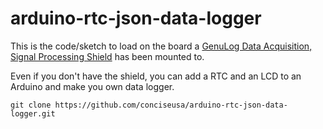 # arduino-rtc-json-data-logger

This is the code/sketch to load on the board a
[GenuLog Data Acquisition, Signal Processing Shield](https://www.tindie.com/products/conciseusa/genulog-data-acquisition-signal-processing-shield/)
has been mounted to.

Even if you don't have the shield, you can add a RTC and an LCD to an Arduino and make you own data logger.

`git clone https://github.com/conciseusa/arduino-rtc-json-data-logger.git`
